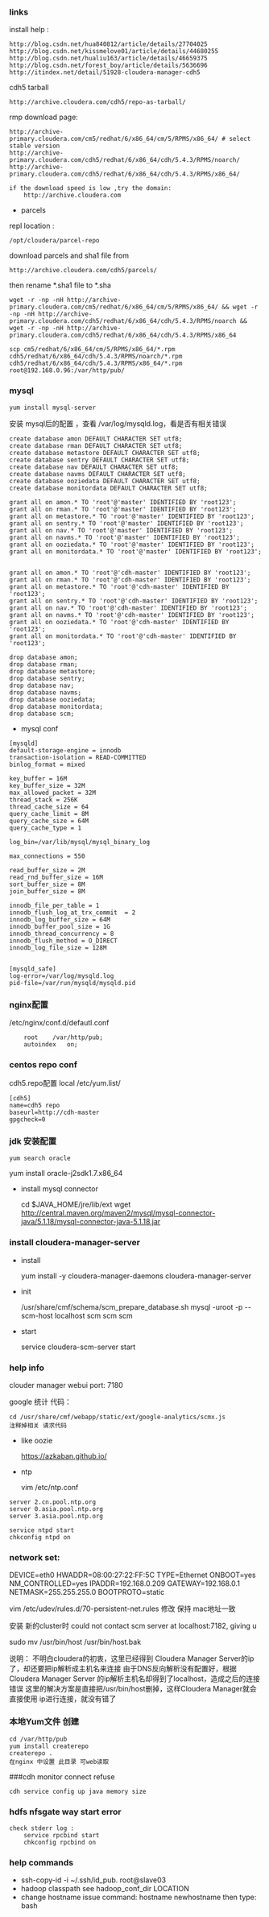 ### links

install help :

	http://blog.csdn.net/hua840812/article/details/27704025
	http://blog.csdn.net/kissmelove01/article/details/44680255
	http://blog.csdn.net/hualiu163/article/details/46659375
	http://blog.csdn.net/forest_boy/article/details/5636696
	http://itindex.net/detail/51928-cloudera-manager-cdh5

cdh5 tarball

	http://archive.cloudera.com/cdh5/repo-as-tarball/

rmp download page:

	http://archive-primary.cloudera.com/cm5/redhat/6/x86_64/cm/5/RPMS/x86_64/ # select stable version
	http://archive-primary.cloudera.com/cdh5/redhat/6/x86_64/cdh/5.4.3/RPMS/noarch/
	http://archive-primary.cloudera.com/cdh5/redhat/6/x86_64/cdh/5.4.3/RPMS/x86_64/

	if the download speed is low ,try the domain:
		http://archive.cloudera.com

- parcels

repl location :

	/opt/cloudera/parcel-repo

download parcels and sha1 file from

	http://archive.cloudera.com/cdh5/parcels/

then rename *.sha1 file to *.sha

	wget -r -np -nH http://archive-primary.cloudera.com/cm5/redhat/6/x86_64/cm/5/RPMS/x86_64/ && wget -r -np -nH http://archive-primary.cloudera.com/cdh5/redhat/6/x86_64/cdh/5.4.3/RPMS/noarch && wget -r -np -nH http://archive-primary.cloudera.com/cdh5/redhat/6/x86_64/cdh/5.4.3/RPMS/x86_64

	scp cm5/redhat/6/x86_64/cm/5/RPMS/x86_64/*.rpm cdh5/redhat/6/x86_64/cdh/5.4.3/RPMS/noarch/*.rpm cdh5/redhat/6/x86_64/cdh/5.4.3/RPMS/x86_64/*.rpm root@192.168.0.96:/var/http/pub/

### mysql

	yum install mysql-server

安装 mysql后的配置 ，查看 /var/log/mysqld.log，看是否有相关错误

```
create database amon DEFAULT CHARACTER SET utf8;
create database rman DEFAULT CHARACTER SET utf8;
create database metastore DEFAULT CHARACTER SET utf8;
create database sentry DEFAULT CHARACTER SET utf8;
create database nav DEFAULT CHARACTER SET utf8;
create database navms DEFAULT CHARACTER SET utf8;
create database ooziedata DEFAULT CHARACTER SET utf8;
create database monitordata DEFAULT CHARACTER SET utf8;

grant all on amon.* TO 'root'@'master' IDENTIFIED BY 'root123';
grant all on rman.* TO 'root'@'master' IDENTIFIED BY 'root123';
grant all on metastore.* TO 'root'@'master' IDENTIFIED BY 'root123';
grant all on sentry.* TO 'root'@'master' IDENTIFIED BY 'root123';
grant all on nav.* TO 'root'@'master' IDENTIFIED BY 'root123';
grant all on navms.* TO 'root'@'master' IDENTIFIED BY 'root123';
grant all on ooziedata.* TO 'root'@'master' IDENTIFIED BY 'root123';
grant all on monitordata.* TO 'root'@'master' IDENTIFIED BY 'root123';


grant all on amon.* TO 'root'@'cdh-master' IDENTIFIED BY 'root123';
grant all on rman.* TO 'root'@'cdh-master' IDENTIFIED BY 'root123';
grant all on metastore.* TO 'root'@'cdh-master' IDENTIFIED BY 'root123';
grant all on sentry.* TO 'root'@'cdh-master' IDENTIFIED BY 'root123';
grant all on nav.* TO 'root'@'cdh-master' IDENTIFIED BY 'root123';
grant all on navms.* TO 'root'@'cdh-master' IDENTIFIED BY 'root123';
grant all on ooziedata.* TO 'root'@'cdh-master' IDENTIFIED BY 'root123';
grant all on monitordata.* TO 'root'@'cdh-master' IDENTIFIED BY 'root123';

drop database amon;
drop database rman;
drop database metastore;
drop database sentry;
drop database nav;
drop database navms;
drop database ooziedata;
drop database monitordata;
drop database scm;
```

- mysql conf

```
[mysqld]
default-storage-engine = innodb
transaction-isolation = READ-COMMITTED
binlog_format = mixed

key_buffer = 16M
key_buffer_size = 32M
max_allowed_packet = 32M
thread_stack = 256K
thread_cache_size = 64
query_cache_limit = 8M
query_cache_size = 64M
query_cache_type = 1

log_bin=/var/lib/mysql/mysql_binary_log

max_connections = 550

read_buffer_size = 2M
read_rnd_buffer_size = 16M
sort_buffer_size = 8M
join_buffer_size = 8M

innodb_file_per_table = 1
innodb_flush_log_at_trx_commit  = 2
innodb_log_buffer_size = 64M
innodb_buffer_pool_size = 1G
innodb_thread_concurrency = 8
innodb_flush_method = O_DIRECT
innodb_log_file_size = 128M


[mysqld_safe]
log-error=/var/log/mysqld.log
pid-file=/var/run/mysqld/mysqld.pid
```

### nginx配置

/etc/nginx/conf.d/defautl.conf

```
	root	/var/http/pub;
	autoindex	on;
```

### centos repo conf

cdh5.repo配置 local /etc/yum.list/

```
[cdh5]
name=cdh5 repo
baseurl=http://cdh-master
gpgcheck=0
```
### jdk 安装配置

	yum search oracle
  yum install oracle-j2sdk1.7.x86_64

- install mysql connector

	cd $JAVA_HOME/jre/lib/ext
	wget http://central.maven.org/maven2/mysql/mysql-connector-java/5.1.18/mysql-connector-java-5.1.18.jar

### install cloudera-manager-server

- install

	yum install -y cloudera-manager-daemons cloudera-manager-server

- init

	/usr/share/cmf/schema/scm_prepare_database.sh mysql -uroot -p --scm-host localhost scm scm scm

- start

	service cloudera-scm-server start

### help info

clouder manager webui port: 7180

google 统计 代码：

	cd /usr/share/cmf/webapp/static/ext/google-analytics/scmx.js
	注释掉相关 请求代码

- like oozie

	https://azkaban.github.io/

- ntp

	vim /etc/ntp.conf

```
server 2.cn.pool.ntp.org
server 0.asia.pool.ntp.org
server 3.asia.pool.ntp.org
```

	service ntpd start
	chkconfig ntpd on




### network set:

DEVICE=eth0
HWADDR=08:00:27:22:FF:5C
TYPE=Ethernet
ONBOOT=yes
NM_CONTROLLED=yes
IPADDR=192.168.0.209
GATEWAY=192.168.0.1
NETMASK=255.255.255.0
BOOTPROTO=static

vim /etc/udev/rules.d/70-persistent-net.rules 修改 保持 mac地址一致

安装 新的cluster时 could not contact scm server at localhost:7182, giving u

sudo mv /usr/bin/host /usr/bin/host.bak

说明：
不明白cloudera的初衷，这里已经得到 Cloudera Manager Server的ip了，却还要把ip解析成主机名来连接
由于DNS反向解析没有配置好，根据Cloudera Manager Server 的ip解析主机名却得到了localhost，造成之后的连接错误
这里的解决方案是直接把/usr/bin/host删掉，这样Cloudera Manager就会直接使用 ip进行连接，就没有错了


### 本地Yum文件 创建

	cd /var/http/pub
	yum install createrepo
	createrepo .
	在nginx 中设置 此目录 可web读取
	


###cdh monitor connect refuse

	cdh service config up java memory size

### hdfs nfsgate way start error

	check stderr log :
		service rpcbind start
		chkconfig rpcbind on

### help commands

- ssh-copy-id -i ~/.ssh/id_pub. root@slave03
- hadoop classpath  see hadoop_conf_dir LOCATION
- change hostname
	issue command:
	hostname newhostname
	then type:
	bash
